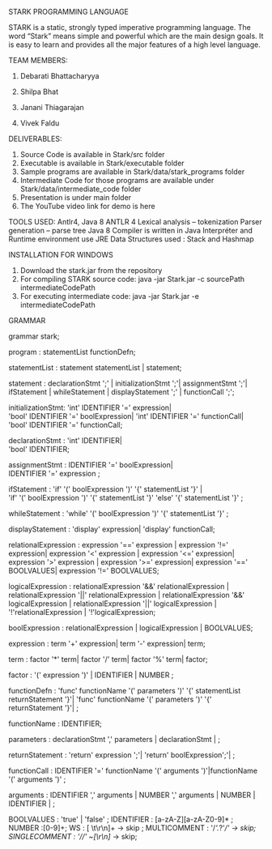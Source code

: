 STARK PROGRAMMING LANGUAGE

STARK is a static, strongly typed imperative programming language. The word “Stark” means simple and powerful which are the main design goals. It is easy to learn and provides all the major features of a high level language.

TEAM MEMBERS:

1. Debarati Bhattacharyya

2. Shilpa Bhat

3. Janani Thiagarajan

4. Vivek Faldu

DELIVERABLES:

1. Source Code is available in Stark/src folder
2. Executable is available in Stark/executable folder
3. Sample programs are available in Stark/data/stark_programs folder
4. Intermediate Code for those programs are available under Stark/data/intermediate_code folder
5. Presentation is under main folder
6. The YouTube video link for demo is here


TOOLS USED: Antlr4, Java 8
ANTLR 4
  Lexical analysis – tokenization
  Parser generation – parse tree
Java 8
  Compiler is written in Java 
  Interpréter and Runtime environment use JRE
  Data Structures used : Stack and Hashmap

INSTALLATION FOR WINDOWS
1. Download the stark.jar from the repository
2. For compiling STARK source code:
        java -jar Stark.jar -c sourcePath intermediateCodePath
3. For executing intermediate code:
        java -jar Stark.jar -e intermediateCodePath

GRAMMAR

grammar stark;

program :  statementList functionDefn;

statementList : statement  statementList |
                statement;

statement : declarationStmt ';' |
            initializationStmt ';'|
            assignmentStmt ';'|
            ifStatement |
            whileStatement |
            displayStatement ';' |
            functionCall ';';

initializationStmt: 'int' IDENTIFIER '=' expression|      
                    'bool' IDENTIFIER '=' boolExpression| 
                    'int' IDENTIFIER '=' functionCall|    
                    'bool' IDENTIFIER '=' functionCall;

declarationStmt : 'int' IDENTIFIER|                       
                  'bool' IDENTIFIER;                      

assignmentStmt : IDENTIFIER '=' boolExpression|           
                 IDENTIFIER '=' expression ;              

ifStatement : 'if' '(' boolExpression ')' '{' statementList '}' |                               
              'if' '(' boolExpression ')' '{' statementList '}' 'else' '{' statementList '}' ;  

whileStatement : 'while' '(' boolExpression ')' '{' statementList '}' ; 

displayStatement : 'display' expression|
                   'display' functionCall; 

relationalExpression : expression '==' expression |
                       expression '!=' expression|
                       expression '<' expression |
                       expression '<=' expression|
                       expression '>' expression |
                       expression '>=' expression|
                       expression '==' BOOLVALUES|
                       expression '!=' BOOLVALUES;

logicalExpression : relationalExpression '&&' relationalExpression |
                    relationalExpression '||' relationalExpression |
                    relationalExpression '&&' logicalExpression |
                    relationalExpression '||' logicalExpression |
                    '!'relationalExpression |
                    '!'logicalExpression;

boolExpression : relationalExpression |
                 logicalExpression |
                 BOOLVALUES;

expression : term '+' expression|
             term '-' expression|
             term;
			 
term : factor '*' term|
       factor '/' term|
       factor '%' term|
       factor;
	   
factor : '(' expression ')' | IDENTIFIER | NUMBER ;

functionDefn : 'func' functionName '(' parameters ')' '{' statementList  returnStatement '}'|
               'func' functionName '(' parameters ')' '{' returnStatement '}'|  ;

functionName : IDENTIFIER;

parameters : declarationStmt ',' parameters |
             declarationStmt |  ;

returnStatement : 'return' expression ';'|
                  'return' boolExpression';'|  ;

functionCall : IDENTIFIER '=' functionName '(' arguments ')'|functionName '(' arguments ')' ;

arguments : IDENTIFIER ',' arguments | NUMBER ',' arguments | NUMBER | IDENTIFIER |  ;

BOOLVALUES : 'true' | 'false' ;
IDENTIFIER : [a-zA-Z][a-zA-Z0-9]* ;
NUMBER :[0-9]+;
WS : [ \t\r\n]+ -> skip ;
MULTICOMMENT : '/*'.*?'*/' -> skip;
SINGLECOMMENT : '//' ~[\r\n]* -> skip;
